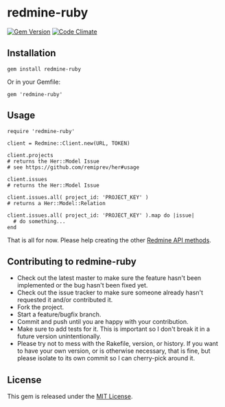 # redmine-ruby

[![Gem Version](https://badge.fury.io/rb/redmine-ruby.png)](http://badge.fury.io/rb/redmine-ruby)
[![Code Climate](https://codeclimate.com/github/GeneralScripting/redmine-ruby.png)](https://codeclimate.com/github/GeneralScripting/redmine-ruby)

## Installation

    gem install redmine-ruby

Or in your Gemfile:

    gem 'redmine-ruby'

## Usage

    require 'redmine-ruby'
    
    client = Redmine::Client.new(URL, TOKEN)
    
    client.projects
    # returns the Her::Model Issue
    # see https://github.com/remiprev/her#usage
    
    client.issues
    # returns the Her::Model Issue
    
    client.issues.all( project_id: 'PROJECT_KEY' )
    # returns a Her::Model::Relation
    
    client.issues.all( project_id: 'PROJECT_KEY' ).map do |issue|
      # do something...
    end
    
That is all for now. Please help creating the other [Redmine API methods](http://www.redmine.org/projects/redmine/wiki/Rest_api).


## Contributing to redmine-ruby
 
* Check out the latest master to make sure the feature hasn't been implemented or the bug hasn't been fixed yet.
* Check out the issue tracker to make sure someone already hasn't requested it and/or contributed it.
* Fork the project.
* Start a feature/bugfix branch.
* Commit and push until you are happy with your contribution.
* Make sure to add tests for it. This is important so I don't break it in a future version unintentionally.
* Please try not to mess with the Rakefile, version, or history. If you want to have your own version, or is otherwise necessary, that is fine, but please isolate to its own commit so I can cherry-pick around it.

## License

This gem is released under the [MIT License](http://www.opensource.org/licenses/MIT).
